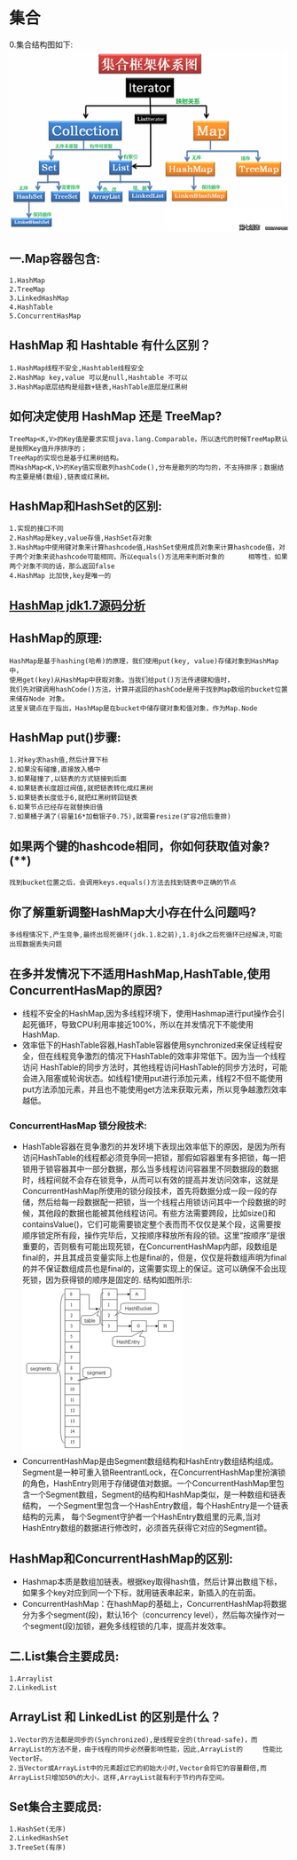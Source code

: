 # 集合
0.集合结构图如下:
	![image](https://github.com/longchenwen/mainshi/blob/master/src/img/collection.jpg)		
## 一.Map容器包含:
	1.HashMap
	2.TreeMap
	3.LinkedHashMap
	4.HashTable
	5.ConcurrentHasMap
## HashMap 和 Hashtable 有什么区别？
	1.HashMap线程不安全,Hashtable线程安全
	2.HashMap key,value 可以是null,Hashtable 不可以
	3.HashMap底层结构是组数+链表,HashTable底层是红黑树
## 如何决定使用 HashMap 还是 TreeMap?
	TreeMap<K,V>的Key值是要求实现java.lang.Comparable，所以迭代的时候TreeMap默认是按照Key值升序排序的；
	TreeMap的实现也是基于红黑树结构。
	而HashMap<K,V>的Key值实现散列hashCode(),分布是散列的均匀的，不支持排序；数据结构主要是桶(数组),链表或红黑树。
## HashMap和HashSet的区别:
	1.实现的接口不同
	2.HashMap是key,value存值,HashSet存对象
	3.HashMap中使用键对象来计算hashcode值,HashSet使用成员对象来计算hashcode值，对于两个对象来说hashcode可能相同，所以equals()方法用来判断对象的		相等性，如果两个对象不同的话，那么返回false
	4.HashMap 比加快,key是唯一的
## [HashMap jdk1.7源码分析](https://www.cnblogs.com/xiaolovewei/p/7993521.html)

## HashMap的原理:
	HashMap是基于hashing(哈希)的原理，我们使用put(key, value)存储对象到HashMap中，
	使用get(key)从HashMap中获取对象。当我们给put()方法传递键和值时，
	我们先对键调用hashCode()方法，计算并返回的hashCode是用于找到Map数组的bucket位置来储存Node 对象。
	这里关键点在于指出，HashMap是在bucket中储存键对象和值对象，作为Map.Node
## HashMap put()步骤:
	1.对key求hash值,然后计算下标
	2.如果没有碰撞,直接放入桶中
	3.如果碰撞了,以链表的方式链接到后面
	4.如果链表长度超过阀值,就把链表转化成红黑树
	5.如果链表长度低于6,就把红黑树转回链表
	6.如果节点已经存在就替换旧值
	7.如果桶子满了(容量16*加载银子0.75),就需要resize(扩容2倍后重排)
## 如果两个键的hashcode相同，你如何获取值对象?(**)
	找到bucket位置之后，会调用keys.equals()方法去找到链表中正确的节点
## 你了解重新调整HashMap大小存在什么问题吗?
	多线程情况下,产生竞争,最终出现死循环(jdk.1.8之前),1.8jdk之后死循环已经解决,可能出现数据丢失问题
	
## 在多并发情况下不适用HashMap,HashTable,使用ConcurrentHasMap的原因?
* 线程不安全的HashMap,因为多线程环境下，使用Hashmap进行put操作会引起死循环，导致CPU利用率接近100%，所以在并发情况下不能使用HashMap.
* 效率低下的HashTable容器,HashTable容器使用synchronized来保证线程安全，但在线程竞争激烈的情况下HashTable的效率非常低下。因为当一个线程访问	HashTable的同步方法时，其他线程访问HashTable的同步方法时，可能会进入阻塞或轮询状态。如线程1使用put进行添加元素，线程2不但不能使用put方法添加元素，并且也不能使用get方法来获取元素，所以竞争越激烈效率越低。
### ConcurrentHasMap 锁分段技术:
* HashTable容器在竞争激烈的并发环境下表现出效率低下的原因，是因为所有访问HashTable的线程都必须竞争同一把锁，那假如容器里有多把锁，每一把锁用于锁容器其中一部分数据，那么当多线程访问容器里不同数据段的数据时，线程间就不会存在锁竞争，从而可以有效的提高并发访问效率，这就是ConcurrentHashMap所使用的锁分段技术，首先将数据分成一段一段的存储，然后给每一段数据配一把锁，当一个线程占用锁访问其中一个段数据的时候，其他段的数据也能被其他线程访问。有些方法需要跨段，比如size()和containsValue()，它们可能需要锁定整个表而而不仅仅是某个段，这需要按顺序锁定所有段，操作完毕后，又按顺序释放所有段的锁。这里“按顺序”是很重要的，否则极有可能出现死锁，在ConcurrentHashMap内部，段数组是final的，并且其成员变量实际上也是final的，但是，仅仅是将数组声明为final的并不保证数组成员也是final的，这需要实现上的保证。这可以确保不会出现死锁，因为获得锁的顺序是固定的.
结构如图所示:
![img](https://github.com/longchenwen/mainshi/blob/master/src/img/concurrentHasmap%E7%BB%93%E6%9E%84%E5%9B%BE.png)
* ConcurrentHashMap是由Segment数组结构和HashEntry数组结构组成。Segment是一种可重入锁ReentrantLock，在ConcurrentHashMap里扮演锁的角色，HashEntry则用于存储键值对数据。一个ConcurrentHashMap里包含一个Segment数组，Segment的结构和HashMap类似，是一种数组和链表结构， 一个Segment里包含一个HashEntry数组，每个HashEntry是一个链表结构的元素， 每个Segment守护者一个HashEntry数组里的元素,当对HashEntry数组的数据进行修改时，必须首先获得它对应的Segment锁。
 
## HashMap和ConcurrentHashMap的区别:
* Hashmap本质是数组加链表。根据key取得hash值，然后计算出数组下标，如果多个key对应到同一个下标，就用链表串起来，新插入的在前面。
* ConcurrentHashMap：在hashMap的基础上，ConcurrentHashMap将数据分为多个segment(段)，默认16个（concurrency level），然后每次操作对一个segment(段)加锁，避免多线程锁的几率，提高并发效率。
	
## 二.List集合主要成员:
	1.Arraylist
	2.LinkedList
## ArrayList 和 LinkedList 的区别是什么？
	1.Vector的方法都是同步的(Synchronized),是线程安全的(thread-safe)，而ArrayList的方法不是，由于线程的同步必然要影响性能，因此,ArrayList的		性能比Vector好。 
	2.当Vector或ArrayList中的元素超过它的初始大小时,Vector会将它的容量翻倍,而ArrayList只增加50%的大小，这样,ArrayList就有利于节约内存空间。
## Set集合主要成员:
	1.HashSet(无序)
	2.LinkedHashSet
	3.TreeSet(有序)
	
